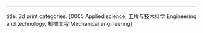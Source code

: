 ---
title: 3d print
categories: [0005 Applied science, 工程与技术科学 Engineering and technology, 机械工程 Mechanical engineering]